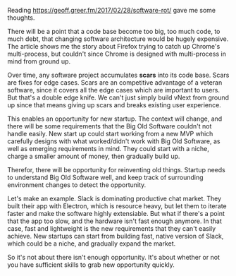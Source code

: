 Reading https://geoff.greer.fm/2017/02/28/software-rot/ gave me some thoughts.

There will be a point that a code base become too big, too much code, to much debt, that changing software architecture would be hugely expensive. The article shows me the story about Firefox trying to catch up Chrome's multi-process, but couldn't since Chrome is designed with multi-process in mind from ground up.

Over time, any software project accumulates **scars** into its code base. Scars are fixes for edge cases. Scars are an competitive advantage of a veteran software, since it covers all the edge cases which are important to users. But that's a double edge knife. We can't just simply build vNext from ground up since that means giving up scars and breaks existing user experience.

This enables an opportunity for new startup. The context will change, and there will be some requirements that the Big Old Software couldn't not handle easily. New start up could start working from a new MVP which carefully designs with what worked/didn't work with Big Old Software, as well as emerging requirements in mind. They could start with a niche, charge a smaller amount of money, then gradually build up.

Therefor, there will be opportunity for reinventing old things. Startup needs to understand Big Old Software well, and keep track of surrounding environment changes to detect the opportunity.

Let's make an example. Slack is dominating productive chat market. They built their app with Electron, which is resource heavy, but let them to iterate faster and make the software highly extensiable. But what if there's a point that the app too slow, and the hardware isn't fast enough anymore. In that case, fast and lightweight is the new requirements that they can't easily achieve. New startups can start from building fast, native version of Slack, which could be a niche, and gradually expand the market.

So it's not about there isn't enough opportunity. It's about whether or not you have sufficient skills to grab new opportunity quickly.
